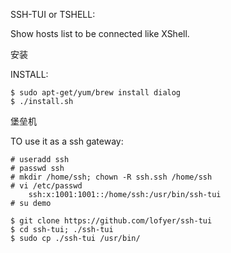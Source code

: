 SSH-TUI or TSHELL:

Show hosts list to be connected like XShell.

安装

INSTALL:

    $ sudo apt-get/yum/brew install dialog
    $ ./install.sh

堡垒机

TO use it as a ssh gateway:

    # useradd ssh
    # passwd ssh
    # mkdir /home/ssh; chown -R ssh.ssh /home/ssh
    # vi /etc/passwd
        ssh:x:1001:1001::/home/ssh:/usr/bin/ssh-tui
    # su demo

    $ git clone https://github.com/lofyer/ssh-tui
    $ cd ssh-tui; ./ssh-tui
    $ sudo cp ./ssh-tui /usr/bin/

